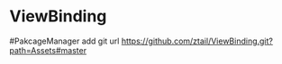# ViewBinding

#PakcageManager add git url
https://github.com/ztail/ViewBinding.git?path=Assets#master
